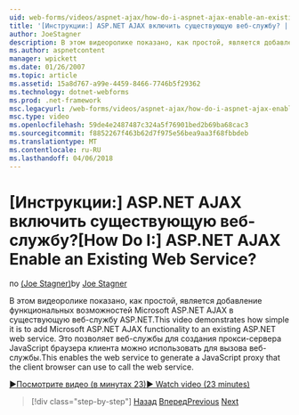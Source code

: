 ```yaml
---
uid: web-forms/videos/aspnet-ajax/how-do-i-aspnet-ajax-enable-an-existing-web-service
title: '[Инструкции:] ASP.NET AJAX включить существующую веб-службу? | Документы Майкрософт'
author: JoeStagner
description: В этом видеоролике показано, как простой, является добавление функциональных возможностей Microsoft ASP.NET AJAX в существующую веб-службу ASP.NET. Это позволяет веб-службы для Созд...
ms.author: aspnetcontent
manager: wpickett
ms.date: 01/26/2007
ms.topic: article
ms.assetid: 15a8d767-a99e-4459-8466-7746b5f29362
ms.technology: dotnet-webforms
ms.prod: .net-framework
msc.legacyurl: /web-forms/videos/aspnet-ajax/how-do-i-aspnet-ajax-enable-an-existing-web-service
msc.type: video
ms.openlocfilehash: 59de4e2487487c324a5f76901bed2b69ba68cac3
ms.sourcegitcommit: f8852267f463b62d7f975e56bea9aa3f68fbbdeb
ms.translationtype: MT
ms.contentlocale: ru-RU
ms.lasthandoff: 04/06/2018
---
```

<a name="how-do-i-aspnet-ajax-enable-an-existing-web-service"></a><span data-ttu-id="2b94f-105">[Инструкции:] ASP.NET AJAX включить существующую веб-службу?</span><span class="sxs-lookup"><span data-stu-id="2b94f-105">[How Do I:] ASP.NET AJAX Enable an Existing Web Service?</span></span>
====================
<span data-ttu-id="2b94f-106">по [(Joe Stagner)](https://github.com/JoeStagner)</span><span class="sxs-lookup"><span data-stu-id="2b94f-106">by [Joe Stagner](https://github.com/JoeStagner)</span></span>

<span data-ttu-id="2b94f-107">В этом видеоролике показано, как простой, является добавление функциональных возможностей Microsoft ASP.NET AJAX в существующую веб-службу ASP.NET.</span><span class="sxs-lookup"><span data-stu-id="2b94f-107">This video demonstrates how simple it is to add Microsoft ASP.NET AJAX functionality to an existing ASP.NET web service.</span></span> <span data-ttu-id="2b94f-108">Это позволяет веб-службы для создания прокси-сервера JavaScript браузера клиента можно использовать для вызова веб-службы.</span><span class="sxs-lookup"><span data-stu-id="2b94f-108">This enables the web service to generate a JavaScript proxy that the client browser can use to call the web service.</span></span>

[<span data-ttu-id="2b94f-109">&#9654;Посмотрите видео (в минутах 23)</span><span class="sxs-lookup"><span data-stu-id="2b94f-109">&#9654; Watch video (23 minutes)</span></span>](https://channel9.msdn.com/Blogs/ASP-NET-Site-Videos/how-do-i-aspnet-ajax-enable-an-existing-web-service)

> [!div class="step-by-step"]
> <span data-ttu-id="2b94f-110">[Назад](how-do-i-add-aspnet-ajax-features-to-an-existing-web-application.md)
> [Вперед](how-do-i-use-the-aspnet-ajax-client-library-controls.md)</span><span class="sxs-lookup"><span data-stu-id="2b94f-110">[Previous](how-do-i-add-aspnet-ajax-features-to-an-existing-web-application.md)
[Next](how-do-i-use-the-aspnet-ajax-client-library-controls.md)</span></span>
